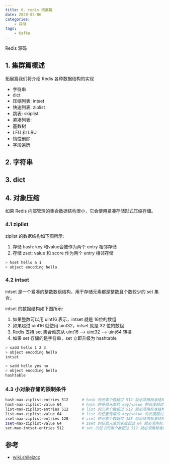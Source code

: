 ```yaml
---
title: 6. redis 拓展篇
date: 2020-05-06
categories:
    - 存储
tags:
    - Kafka
---
```


Redis 源码

<!-- more -->

## 1. 集群篇概述
拓展篇我们将介绍 Redis 各种数据结构的实现
- 字符串
- dict
- 压缩列表: intset
- 快速列表: ziplist
- 跳表: skiplist
- 紧凑列表:
- 基数树
- LFU 和 LRU
- 惰性删除
- 字段遍历

## 2. 字符串

## 3. dict

## 4. 对象压缩
如果 Redis 内部管理的集合数据结构很小，它会使用紧凑存储形式压缩存储。

### 4.1 ziplist
ziplist 的数据结构如下图所示:
1. 存储 hash: key 和value会被作为两个 entry 相邻存储
2. 存储 zset: value 和 score 作为两个 entry 相邻存储

```bash
> hset hello a 1
> object encoding hello
```

### 4.2 intset
intset 是一个紧凑的整数数组结构，用于存储元素都是整数且个数较少的 set 集合。

intset 的数据结构如下图所示:
1. 如果整数可以用 uint16 表示，intset 就是 16位的数组
2. 如果超过 uint16 就使用 uint32，intset 就是  32 位的数组
3. Redis 支持 set 集合动态从 uint16 --> uint32 --> uint64 转换
4. 如果 set 存储的是字符串，set 立即升级为 hashtable

```bash
> sadd hello 1 2 3
> object encoding hello
intset

> sadd hello yes no
> object encoding hello
hashtable
```

### 4.3 小对象存储的限制条件
```bash
hash-max-ziplist-entries 512      # hash 的元素个数超过 512 就必须用标准结构存储
hash-max-ziplist-value 64         # hash 的任意元素的 key/value 的长度超过 64 就必须用标准结构存储
list-max-ziplist-entries 512      # list 的元素个数超过 512 就必须用标准结构存储
list-max-ziplist-value 64         # list 的任意元素的 key/value 的长度超过 64 就必须用标准结构存储
zset-max-ziplist-entries 128      # zset 的元素个数超过 128 就必须用标准结构存储
zset=max-ziplist-value 64         # zset 的任意元素的长度超过 64 就必须用标准结构存储
set-max-intset-entries 512        # set 的证书元素个数超过 512 就必须用标准结构存储
```

## 参考
- [wiki.shileizcc](https://wiki.shileizcc.com/confluence/pages/viewpage.action?pageId=53477629)

